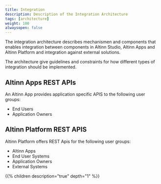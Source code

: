 ```yaml
---
title: Integration 
description: Description of the Integration Architecture
tags: [architecture]
weight: 100
alwaysopen: false
---
```


The integration architecture describes mechanismen and components that enables integration between components in 
Altinn Studio, Altinn Apps and Altinn Platform and integration against external solutions.

The architecture give guidelines and constraints for how different types of integration should be implemented.

## Altinn Apps REST APIs

An Altinn App provides application specific APIS to the following user groups:

* End Users
* Application Owners

## Altinn Platform REST APIS

Altinn Platform offers REST Apis for the following user groups: 

* Altinn Apps
* End User Systems
* Application Owners
* External Systems

{{% children description="true" depth="1" %}}
